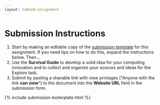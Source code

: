```yaml
---
layout: tabbed-assignment
---
```


# Submission Instructions

1. Start by making an editable copy of the [submission template][template] for this assignment. 
If you need tips on how to do this, expand the instructions below. Then…
1. Use the **Survival Guide** to develop a solid idea for your computing innovation and to collect and organize your sources and ideas for the Explore task.
1. Submit by pasting a sharable link with view privlages ("Anyone with the link **can view**") to the document into the **Website URL** field in the submission form.

{% include submission-boilerplate.html %}

<!-- Don't edit links here, change them in _data/assignment.yml instead, -->

[slides]: <{{site.data.assignment.slides}}>
[template]: <{{site.data.assignment.template}}>
